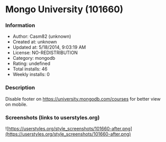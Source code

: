 # Mongo University (101660)

### Information
- Author: Casm82 (unknown)
- Created at: unknown
- Updated at: 5/18/2014, 9:03:19 AM
- License: NO-REDISTRIBUTION
- Category: mongodb
- Rating: undefined
- Total installs: 46
- Weekly installs: 0


### Description
Disable footer on https://university.mongodb.com/courses for better view on mobile.


### Screenshots (links to userstyles.org)
![https://userstyles.org/style_screenshots/101660-after.png](https://userstyles.org/style_screenshots/101660-after.png)



